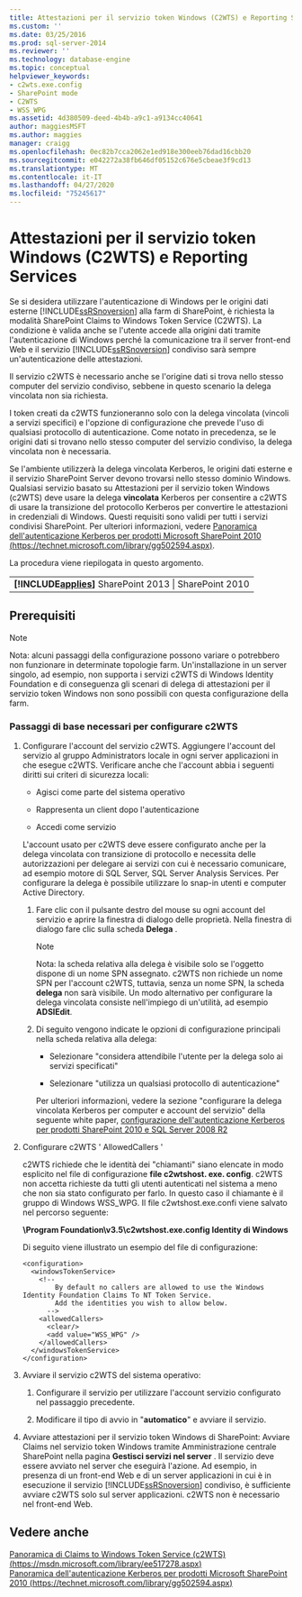 ```yaml
---
title: Attestazioni per il servizio token Windows (C2WTS) e Reporting Services | Microsoft Docs
ms.custom: ''
ms.date: 03/25/2016
ms.prod: sql-server-2014
ms.reviewer: ''
ms.technology: database-engine
ms.topic: conceptual
helpviewer_keywords:
- c2wts.exe.config
- SharePoint mode
- C2WTS
- WSS_WPG
ms.assetid: 4d380509-deed-4b4b-a9c1-a9134cc40641
author: maggiesMSFT
ms.author: maggies
manager: craigg
ms.openlocfilehash: 0ec82b7cca2062e1ed918e300eeb76dad16cbb20
ms.sourcegitcommit: e042272a38fb646df05152c676e5cbeae3f9cd13
ms.translationtype: MT
ms.contentlocale: it-IT
ms.lasthandoff: 04/27/2020
ms.locfileid: "75245617"
---
```

# <a name="claims-to-windows-token-service-c2wts-and-reporting-services"></a>Attestazioni per il servizio token Windows (C2WTS) e Reporting Services
  Se si desidera utilizzare l'autenticazione di Windows per le origini dati esterne [!INCLUDE[ssRSnoversion](../../includes/ssrsnoversion-md.md)] alla farm di SharePoint, è richiesta la modalità SharePoint Claims to Windows Token Service (C2WTS). La condizione è valida anche se l'utente accede alla origini dati tramite l'autenticazione di Windows perché la comunicazione tra il server front-end Web e il servizio [!INCLUDE[ssRSnoversion](../../includes/ssrsnoversion-md.md)] condiviso sarà sempre un'autenticazione delle attestazioni.  
  
 Il servizio c2WTS è necessario anche se l'origine dati si trova nello stesso computer del servizio condiviso, sebbene in questo scenario la delega vincolata non sia richiesta.  
  
 I token creati da c2WTS funzioneranno solo con la delega vincolata (vincoli a servizi specifici) e l'opzione di configurazione che prevede l'uso di qualsiasi protocollo di autenticazione. Come notato in precedenza, se le origini dati si trovano nello stesso computer del servizio condiviso, la delega vincolata non è necessaria.  
  
 Se l'ambiente utilizzerà la delega vincolata Kerberos, le origini dati esterne e il servizio SharePoint Server devono trovarsi nello stesso dominio Windows. Qualsiasi servizio basato su Attestazioni per il servizio token Windows (c2WTS) deve usare la delega **vincolata** Kerberos per consentire a c2WTS di usare la transizione del protocollo Kerberos per convertire le attestazioni in credenziali di Windows. Questi requisiti sono validi per tutti i servizi condivisi SharePoint. Per ulteriori informazioni, vedere [Panoramica dell'autenticazione Kerberos per prodotti Microsoft SharePoint 2010 (https://technet.microsoft.com/library/gg502594.aspx)](https://technet.microsoft.com/library/gg502594.aspx).  
  
 La procedura viene riepilogata in questo argomento.  
  
||  
|-|  
|**[!INCLUDE[applies](../../includes/applies-md.md)]** SharePoint 2013 &#124; SharePoint 2010|  
  
## <a name="prerequisites"></a>Prerequisiti  
  
> [!NOTE]  
>  Nota: alcuni passaggi della configurazione possono variare o potrebbero non funzionare in determinate topologie farm. Un'installazione in un server singolo, ad esempio, non supporta i servizi c2WTS di Windows Identity Foundation e di conseguenza gli scenari di delega di attestazioni per il servizio token Windows non sono possibili con questa configurazione della farm.  
  
### <a name="basic-steps-needed-to-configure-c2wts"></a>Passaggi di base necessari per configurare c2WTS  
  
1.  Configurare l'account del servizio c2WTS. Aggiungere l'account del servizio al gruppo Administrators locale in ogni server applicazioni in che esegue c2WTS. Verificare anche che l'account abbia i seguenti diritti sui criteri di sicurezza locali:  
  
    -   Agisci come parte del sistema operativo  
  
    -   Rappresenta un client dopo l'autenticazione  
  
    -   Accedi come servizio  
  
     L'account usato per c2WTS deve essere configurato anche per la delega vincolata con transizione di protocollo e necessita delle autorizzazioni per delegare ai servizi con cui è necessario comunicare, ad esempio motore di SQL Server, SQL Server Analysis Services. Per configurare la delega è possibile utilizzare lo snap-in utenti e computer Active Directory.  
  
    1.  Fare clic con il pulsante destro del mouse su ogni account del servizio e aprire la finestra di dialogo delle proprietà. Nella finestra di dialogo fare clic sulla scheda **Delega** .  
  
        > [!NOTE]  
        >  Nota: la scheda relativa alla delega è visibile solo se l'oggetto dispone di un nome SPN assegnato. c2WTS non richiede un nome SPN per l'account c2WTS, tuttavia, senza un nome SPN, la scheda **delega** non sarà visibile. Un modo alternativo per configurare la delega vincolata consiste nell'impiego di un'utilità, ad esempio **ADSIEdit**.  
  
    2.  Di seguito vengono indicate le opzioni di configurazione principali nella scheda relativa alla delega:  
  
        -   Selezionare "considera attendibile l'utente per la delega solo ai servizi specificati"  
  
        -   Selezionare "utilizza un qualsiasi protocollo di autenticazione"  
  
         Per ulteriori informazioni, vedere la sezione "configurare la delega vincolata Kerberos per computer e account del servizio" della seguente white paper, [configurazione dell'autenticazione Kerberos per prodotti SharePoint 2010 e SQL Server 2008 R2](https://blogs.technet.com/b/tothesharepoint/archive/2010/07/22/whitepaper-configuring-kerberos-authentication-for-sharepoint-2010-and-sql-server-2008-r2-products.aspx)  
  
2.  Configurare c2WTS ' AllowedCallers '  
  
     c2WTS richiede che le identità dei "chiamanti" siano elencate in modo esplicito nel file di configurazione **file c2wtshost. exe. config**. c2WTS non accetta richieste da tutti gli utenti autenticati nel sistema a meno che non sia stato configurato per farlo. In questo caso il chiamante è il gruppo di Windows WSS_WPG. Il file c2wtshost.exe.confi viene salvato nel percorso seguente:  
  
     **\Program Foundation\v3.5\c2wtshost.exe.config Identity di Windows**  
  
     Di seguito viene illustrato un esempio del file di configurazione:  
  
    ```  
    <configuration>  
      <windowsTokenService>  
        <!--  
            By default no callers are allowed to use the Windows Identity Foundation Claims To NT Token Service.  
            Add the identities you wish to allow below.  
          -->  
        <allowedCallers>  
          <clear/>  
          <add value="WSS_WPG" />  
        </allowedCallers>  
      </windowsTokenService>  
    </configuration>  
    ```  
  
3.  Avviare il servizio c2WTS del sistema operativo:  
  
    1.  Configurare il servizio per utilizzare l'account servizio configurato nel passaggio precedente.  
  
    2.  Modificare il tipo di avvio in "**automatico**" e avviare il servizio.  
  
4.  Avviare attestazioni per il servizio token Windows di SharePoint: Avviare Claims nel servizio token Windows tramite Amministrazione centrale SharePoint nella pagina **Gestisci servizi nel server** . Il servizio deve essere avviato nel server che eseguirà l'azione. Ad esempio, in presenza di un front-end Web e di un server applicazioni in cui è in esecuzione il servizio [!INCLUDE[ssRSnoversion](../../includes/ssrsnoversion-md.md)] condiviso, è sufficiente avviare c2WTS solo sul server applicazioni. c2WTS non è necessario nel front-end Web.  
  
## <a name="see-also"></a>Vedere anche  
 [Panoramica di Claims to Windows Token Service (c2WTS) (https://msdn.microsoft.com/library/ee517278.aspx)](https://msdn.microsoft.com/library/ee517278.aspx)   
 [Panoramica dell'autenticazione Kerberos per prodotti Microsoft SharePoint 2010 (https://technet.microsoft.com/library/gg502594.aspx)](https://technet.microsoft.com/library/gg502594.aspx)  
  

